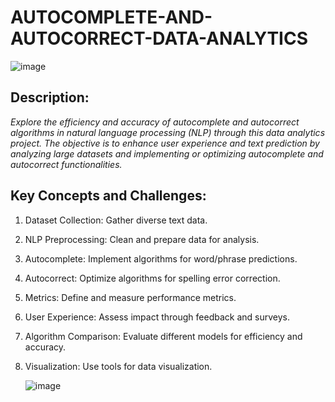 # AUTOCOMPLETE-AND-AUTOCORRECT-DATA-ANALYTICS

![image](https://github.com/user-attachments/assets/0784340f-e750-4297-8b37-b457627f2128)

## Description:

_Explore the efficiency and accuracy of autocomplete and autocorrect algorithms in natural language processing (NLP) through this data analytics project. The objective is to enhance user experience and text prediction by analyzing large datasets and implementing or optimizing autocomplete and autocorrect functionalities._

## Key Concepts and Challenges:
1. Dataset Collection: Gather diverse text data.

2. NLP Preprocessing: Clean and prepare data for analysis.

3. Autocomplete: Implement algorithms for word/phrase predictions.

4. Autocorrect: Optimize algorithms for spelling error correction.

5. Metrics: Define and measure performance metrics.

6. User Experience: Assess impact through feedback and surveys.

7. Algorithm Comparison: Evaluate different models for efficiency and accuracy.

8. Visualization: Use tools for data visualization.

   ![image](https://github.com/user-attachments/assets/ac2ab7a3-05d7-4123-8b59-aa9aecc1ea6e)
